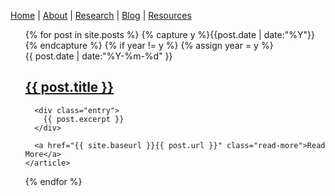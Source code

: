 [Home](index.md) | [About](about.md) | [Research](research.md) | [Blog](blog.md) | [Resources](resources.md)

<ul class="listing"> 
  {% for post in site.posts %}
  {% capture y %}{{post.date | date:"%Y"}}{% endcapture %}
  {% if year != y %}
  {% assign year = y %}
    <article class="post">
      <time datetime="{{ post.date | date:"%Y-%m-%d" }}">{{ post.date | date:"%Y-%m-%d" }}</time>
      <h1><a href="{{ site.baseurl }}{{ post.url }}">{{ post.title }}</a></h1>

      <div class="entry">
        {{ post.excerpt }}
      </div>

      <a href="{{ site.baseurl }}{{ post.url }}" class="read-more">Read More</a>
    </article>
  {% endfor %}
</ul>
